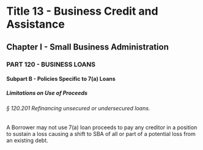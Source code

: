 
# Title 13 - Business Credit and Assistance
## Chapter I - Small Business Administration
### PART 120 - BUSINESS LOANS
#### Subpart B - Policies Specific to 7(a) Loans
##### Limitations on Use of Proceeds
###### § 120.201 Refinancing unsecured or undersecured loans.

A Borrower may not use 7(a) loan proceeds to pay any creditor in a position to sustain a loss causing a shift to SBA of all or part of a potential loss from an existing debt.
